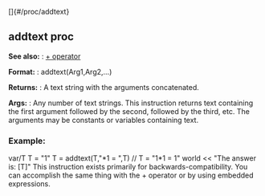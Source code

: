 []{#/proc/addtext}
  ## addtext proc
  **See also:**
  :   [+ operator](ref/operator/+)
  <!-- -->
  **Format:**
  :   addtext(Arg1,Arg2,\...)
  <!-- -->
  **Returns:**
  :   A text string with the arguments concatenated.
  <!-- -->
  **Args:**
  :   Any number of text strings.
  This instruction returns text containing the first argument followed by
  the second, followed by the third, etc. The arguments may be constants
  or variables containing text.
  ### Example:
  var/T T = \"1\" T = addtext(T,\"\*1 = \",T) // T = \"1\*1 = 1\" world
  \<\< \"The answer is: \[T\]\"
  This instruction exists primarily for backwards-compatibility. You can
  accomplish the same thing with the + operator or by using embedded
  expressions.